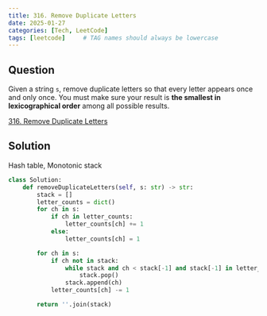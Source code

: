 ```yaml
---
title: 316. Remove Duplicate Letters
date: 2025-01-27
categories: [Tech, LeetCode]
tags: [leetcode]     # TAG names should always be lowercase
---
```


## Question

Given a string `s`, remove duplicate letters so that every letter appears once and only once. You must make sure your result is **the smallest in lexicographical order** among all possible results.

[316. Remove Duplicate Letters](https://leetcode.com/problems/remove-duplicate-letters/description/)

## Solution

Hash table, Monotonic stack

```python
class Solution:
    def removeDuplicateLetters(self, s: str) -> str:
        stack = []
        letter_counts = dict()
        for ch in s:
            if ch in letter_counts:
                letter_counts[ch] += 1
            else:
                letter_counts[ch] = 1

        for ch in s:
            if ch not in stack:
                while stack and ch < stack[-1] and stack[-1] in letter_counts and letter_counts[stack[-1]] > 0:
                    stack.pop()
                stack.append(ch)
            letter_counts[ch] -= 1

        return ''.join(stack)

```

